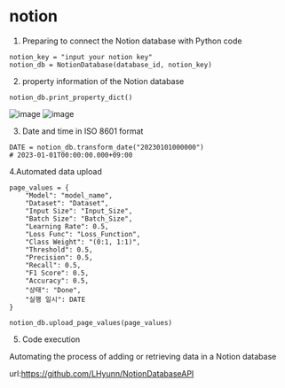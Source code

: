 # notion

1. Preparing to connect the Notion database with Python code
```database_id = "input your database id"
notion_key = "input your notion key"
notion_db = NotionDatabase(database_id, notion_key)
```

2. property information of the Notion database
```
notion_db.print_property_dict()
```
![image](https://github.com/user-attachments/assets/a8b9a7b3-2526-418c-8b7d-192a4635f6fa) ![image](https://github.com/user-attachments/assets/4ae3bfa8-cc6a-4ba3-8bce-caa198ac4489)

3. Date and time in ISO 8601 format
```
DATE = notion_db.transform_date("20230101000000")
# 2023-01-01T00:00:00.000+09:00
```

4.Automated data upload 
```
page_values = {
    "Model": "model_name",
    "Dataset": "Dataset",
    "Input Size": "Input_Size",
    "Batch Size": "Batch_Size",
    "Learning Rate": 0.5,
    "Loss Func": "Loss_Function",
    "Class Weight": "(0:1, 1:1)",
    "Threshold": 0.5,
    "Precision": 0.5,
    "Recall": 0.5,
    "F1 Score": 0.5,
    "Accuracy": 0.5,
    "상태": "Done",
    "실행 일시": DATE
}

notion_db.upload_page_values(page_values)
```

5. Code execution
   
Automating the process of adding or retrieving data in a Notion database
   
url:https://github.com/LHyunn/NotionDatabaseAPI
